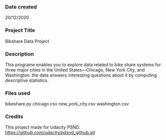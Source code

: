 ### Date created
20/12/2020

### Project Title
Bikshare Data Project

### Description
This programe enables you to explore data related to bike share systems for three major cities in the United States—Chicago, New York City, and Washington. the data answers interesting questions about it by computing descriptive statistics. 

### Files used
bikeshare.py
chicago.csv
new_york_city.csv
washington.csv

### Credits
This project made for Udacity PSND.
https://github.com/udacity/pdsnd_github.git 

